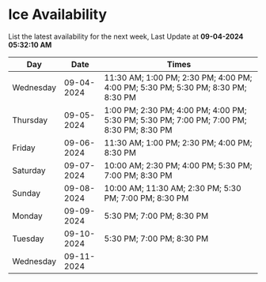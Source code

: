 # Ice Availability

List the latest availability for the next week, Last Update at **09-04-2024 05:32:10 AM**

| Day         | Date        | Times       |
| ----------- | ----------- | ----------- |
|Wednesday|09-04-2024|11:30 AM; 1:00 PM; 2:30 PM; 4:00 PM; 4:00 PM; 5:30 PM; 5:30 PM; 8:30 PM; 8:30 PM|
|Thursday|09-05-2024|1:00 PM; 2:30 PM; 4:00 PM; 4:00 PM; 5:30 PM; 5:30 PM; 7:00 PM; 7:00 PM; 8:30 PM; 8:30 PM|
|Friday|09-06-2024|11:30 AM; 1:00 PM; 2:30 PM; 4:00 PM; 8:30 PM|
|Saturday|09-07-2024|10:00 AM; 2:30 PM; 4:00 PM; 5:30 PM; 7:00 PM; 8:30 PM|
|Sunday|09-08-2024|10:00 AM; 11:30 AM; 2:30 PM; 5:30 PM; 7:00 PM; 8:30 PM|
|Monday|09-09-2024|5:30 PM; 7:00 PM; 8:30 PM|
|Tuesday|09-10-2024|5:30 PM; 7:00 PM; 8:30 PM|
|Wednesday|09-11-2024||
